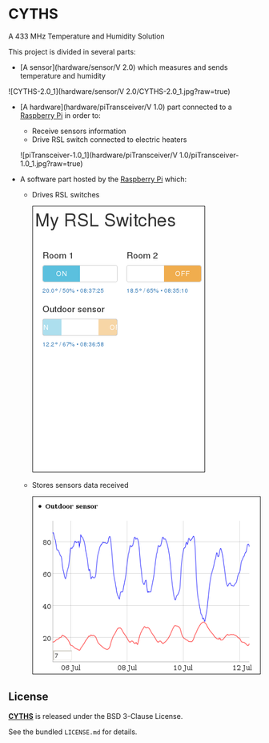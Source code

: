 # CYTHS

A 433 MHz Temperature and Humidity Solution

This project is divided in several parts:
 * [A sensor](hardware/sensor/V 2.0) which measures and sends temperature and humidity

 ![CYTHS-2.0_1](hardware/sensor/V 2.0/CYTHS-2.0_1.jpg?raw=true)

 * [A hardware](hardware/piTransceiver/V 1.0) part connected to a [Raspberry Pi](https://www.raspberrypi.org/products/) in order to:
    * Receive sensors information
    * Drive RSL switch connected to electric heaters

    ![piTransceiver-1.0_1](hardware/piTransceiver/V 1.0/piTransceiver-1.0_1.jpg?raw=true)


 * A software part hosted by the [Raspberry Pi](https://www.raspberrypi.org/products/) which:
    * Drives RSL switches

        ![software-main-web-page](doc/images/software-main-web-page.png?raw=true "software-main-web-page")

    * Stores sensors data received

        ![software-sensor-graph](doc/images/software-sensor-graph.png?raw=true "software-sensor-graph")

## License

**[CYTHS](https://github.com/cyosp/CYTHS)** is released under the BSD 3-Clause License.

See the bundled `LICENSE.md` for details.
